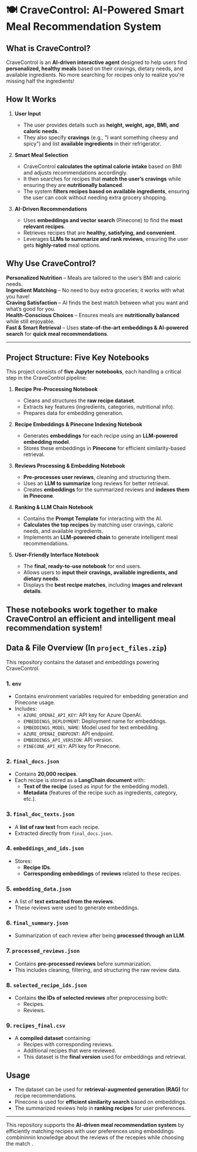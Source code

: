 # 🍽️ CraveControl: AI-Powered Smart Meal Recommendation System 

## What is CraveControl?
CraveControl is an **AI-driven interactive agent** designed to help users find **personalized, healthy meals** based on their cravings, dietary needs, and available ingredients. No more searching for recipes only to realize you're missing half the ingredients! 

## How It Works
1. **User Input**  
   - The user provides details such as **height, weight, age, BMI, and caloric needs**.  
   - They also specify **cravings** (e.g., "I want something cheesy and spicy") and list **available ingredients** in their refrigerator.  

2. **Smart Meal Selection**   
   - CraveControl **calculates the optimal calorie intake** based on BMI and adjusts recommendations accordingly.  
   - It then searches for recipes that **match the user’s cravings** while ensuring they are **nutritionally balanced**.  
   - The system **filters recipes based on available ingredients**, ensuring the user can cook without needing extra grocery shopping.

3. **AI-Driven Recommendations** 
   - Uses **embeddings and vector search** (Pinecone) to find the **most relevant recipes**.  
   - Retrieves recipes that are **healthy, satisfying, and convenient**.  
   - Leverages **LLMs to summarize and rank reviews**, ensuring the user gets **highly-rated** meal options.

## Why Use CraveControl?  
**Personalized Nutrition** – Meals are tailored to the user’s BMI and caloric needs.  
**Ingredient Matching** – No need to buy extra groceries; it works with what you have!  
**Craving Satisfaction** – AI finds the best match between what you want and what’s good for you.  
**Health-Conscious Choices** – Ensures meals are **nutritionally balanced** while still enjoyable.  
**Fast & Smart Retrieval** – Uses **state-of-the-art embeddings & AI-powered search** for **quick meal recommendations**.

---
## Project Structure: Five Key Notebooks 

This project consists of **five Jupyter notebooks**, each handling a critical step in the CraveControl pipeline:

1. **Recipe Pre-Processing Notebook**   
   - Cleans and structures the **raw recipe dataset**.  
   - Extracts key features (ingredients, categories, nutritional info).  
   - Prepares data for embedding generation.

2. **Recipe Embeddings & Pinecone Indexing Notebook**   
   - Generates **embeddings** for each recipe using an **LLM-powered embedding model**.  
   - Stores these embeddings in **Pinecone** for efficient similarity-based retrieval.

3. **Reviews Processing & Embedding Notebook** 
   - **Pre-processes user reviews**, cleaning and structuring them.  
   - Uses an **LLM to summarize** long reviews for better retrieval.  
   - Creates **embeddings** for the summarized reviews and **indexes them in Pinecone**.

4. **Ranking & LLM Chain Notebook** 
   - Contains the **Prompt Template** for interacting with the AI.  
   - **Calculates the top recipes** by matching user cravings, caloric needs, and available ingredients.  
   - Implements an **LLM-powered chain** to generate intelligent meal recommendations.

5. **User-Friendly Interface Notebook**  
   - The **final, ready-to-use notebook** for end users.  
   - Allows users to **input their cravings, available ingredients, and dietary needs**.  
   - Displays the **best recipe matches**, including **images and relevant details**.  

These notebooks work together to make CraveControl an **efficient and intelligent meal recommendation system**! 
---
## Data & File Overview (In `project_files.zip`)
This repository contains the dataset and embeddings powering CraveControl.

### 1. `env`
- Contains environment variables required for embedding generation and Pinecone usage.
- Includes:
  - `AZURE_OPENAI_API_KEY`: API key for Azure OpenAI.
  - `EMBEDDINGS_DEPLOYMENT`: Deployment name for embeddings.
  - `EMBEDDINGS_MODEL_NAME`: Model used for text embedding.
  - `AZURE_OPENAI_ENDPOINT`: API endpoint.
  - `EMBEDDINGS_API_VERSION`: API version.
  - `PINECONE_API_KEY`: API key for Pinecone.

### 2. `final_docs.json`
- Contains **20,000 recipes**.
- Each recipe is stored as a **LangChain document** with:
  - **Text of the recipe** (used as input for the embedding model).
  - **Metadata** (features of the recipe such as ingredients, category, etc.).

### 3. `final_doc_texts.json`
- A **list of raw text** from each recipe.
- Extracted directly from `final_docs.json`.

### 4. `embeddings_and_ids.json`
- Stores:
  - **Recipe IDs**.
  - **Corresponding embeddings** of **reviews** related to these recipes.

### 5. `embedding_data.json`
- A list of **text extracted from the reviews**.
- These reviews were used to generate embeddings.

### 6. `final_summary.json`
- Summarization of each review after being **processed through an LLM**.

### 7. `processed_reviews.json`
- Contains **pre-processed reviews** before summarization.
- This includes cleaning, filtering, and structuring the raw review data.

### 8. `selected_recipe_ids.json`
- Contains **the IDs of selected reviews** after preprocessing both:
  - Recipes.
  - Reviews.

### 9. `recipes_final.csv`
- A **compiled dataset** containing:
  - Recipes with corresponding reviews.
  - Additional recipes that were reviewed.
  - This dataset is the **final version** used for embeddings and retrieval.

## Usage
- The dataset can be used for **retrieval-augmented generation (RAG)** for recipe recommendations.
- Pinecone is used for **efficient similarity search** based on embeddings.
- The summarized reviews help in **ranking recipes** for user preferences.

---

This repository supports the **AI-driven meal recommendation system** by efficiently matching recipes with user preferences using embeddings combininnin knowledge about the reviews of the recepies while choosing the match
. 
